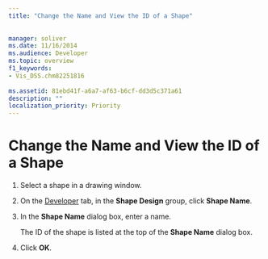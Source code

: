 ```yaml
---
title: "Change the Name and View the ID of a Shape"
 
 
manager: soliver
ms.date: 11/16/2014
ms.audience: Developer
ms.topic: overview
f1_keywords:
- Vis_DSS.chm82251816
 
ms.assetid: 81ebd41f-a6a7-af63-b6cf-dd3d5c371a61
description: ""
localization_priority: Priority
---
```


# Change the Name and View the ID of a Shape

1. Select a shape in a drawing window.
    
2. On the [Developer](run-in-developer-mode-display-the-developer-tab.md) tab, in the **Shape Design** group, click **Shape Name**.
    
3. In the **Shape Name** dialog box, enter a name. 
    
    The ID of the shape is listed at the top of the **Shape Name** dialog box. 
    
4. Click **OK**.
    

